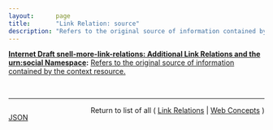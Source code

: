 ```yaml
---
layout:      page
title:       "Link Relation: source"
description: "Refers to the original source of information contained by the context resource."
---
```


**[Internet Draft snell-more-link-relations: Additional Link Relations and the urn:social Namespace](/specs/IETF/I-D/snell-more-link-relations "This specification defines a number of additional Link Relation Types that can used for a variety of purposes."):** [Refers to the original source of information contained by the context resource.](http://tools.ietf.org/html/draft-snell-more-link-relations#section-3 "Read documentation for Link Relation &#34;source&#34;")

<br/>
<hr/>

<p style="float : left"><a href="source.json" title="JSON representing this particular Web Concept">JSON</a></p>
<p style="text-align: right">Return to list of all ( <a href="../link-relations">Link Relations</a> | <a href="../">Web Concepts</a> )</p>

